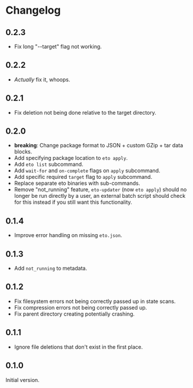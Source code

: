 # Changelog

## 0.2.3

- Fix long "--target" flag not working.

## 0.2.2

- *Actually* fix it, whoops.

## 0.2.1

- Fix deletion not being done relative to the target directory.

## 0.2.0

- **breaking**: Change package format to JSON + custom GZip + tar data blocks.
- Add specifying package location to `eto apply`.
- Add `eto list` subcommand.
- Add `wait-for` and `on-complete` flags on `apply` subcommand.
- Add specific required `target` flag to `apply` subcommand.
- Replace separate eto binaries with sub-commands.
- Remove "not_running" feature, `eto-updater` (now `eto apply`) should no longer be run directly by
  a user, an external batch script should check for this instead if you still want this
  functionality.

## 0.1.4

- Improve error handling on missing `eto.json`.

## 0.1.3

- Add `not_running` to metadata.

## 0.1.2

- Fix filesystem errors not being correctly passed up in state scans.
- Fix compression errors not being correctly passed up.
- Fix parent directory creating potentially crashing.

## 0.1.1

- Ignore file deletions that don't exist in the first place.

## 0.1.0

Initial version.
